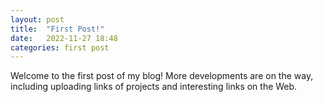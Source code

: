 ```yaml
---
layout: post
title:  "First Post!"
date:   2022-11-27 18:48
categories: first post
---
```


Welcome to the first post of my blog! More developments are on the way, including uploading links of projects and interesting links on the Web.

